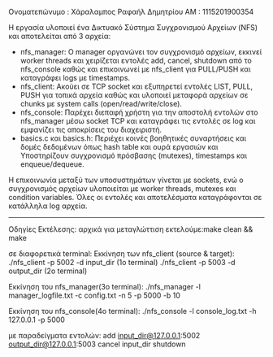 Ονοματεπώνυμο : Χάραλαμπος Ραφαήλ Δημητρίου 
ΑΜ : 1115201900354


Η εργασία υλοποιεί ένα Δικτυακό Σύστημα Συγχρονισμού Αρχείων (NFS) και αποτελείται από 3 αρχεία:
- nfs_manager: Ο manager οργανώνει τον συγχρονισμό αρχείων, εκκινεί worker threads και χειρίζεται εντολές add, cancel, shutdown από το nfs_console καθώς και επικοινωνεί με nfs_client για PULL/PUSH και καταγράφει logs με timestamps.
- nfs_client: Ακούει σε TCP socket και εξυπηρετεί εντολές LIST, PULL, PUSH για τοπικά αρχεία καθώς και υλοποιεί μεταφορά αρχείων σε chunks με system calls (open/read/write/close).
- nfs_console: Παρέχει διεπαφή χρήστη για την αποστολή εντολών στο nfs_manager μέσω socket TCP και καταγράφει τις εντολές σε log και εμφανίζει τις αποκρίσεις του διαχειριστή.
- basics.c και basics.h: Περιέχει κοινές βοηθητικές συναρτήσεις και δομές δεδομένων όπως hash table και ουρά εργασιών και Υποστηρίζουν συγχρονισμό πρόσβασης (mutexes), timestamps και enqueue/dequeue.


Η επικοινωνία μεταξύ των υποσυστημάτων γίνεται με sockets, ενώ ο συγχρονισμός αρχείων υλοποιείται με worker threads, mutexes και condition variables. Όλες οι εντολές και αποτελέσματα καταγράφονται σε κατάλληλα log αρχεία.

---



Οδηγίες Εκτέλεσης:
αρχικά για μεταγλώττιση εκτελούμε:make clean && make

σε διαφορετικά terminal:
Εκκίνηση των nfs_client (source & target):
./nfs_client -p 5002 -d input_dir (1o terminal)
./nfs_client -p 5003 -d output_dir (2o terminal)

Εκκίνηση του nfs_manager(3o terminal):
./nfs_manager -l manager_logfile.txt -c config.txt -n 5 -p 5000 -b 10

Εκκίνηση του nfs_console(4o terminal):
./nfs_console -l console_log.txt -h 127.0.0.1 -p 5000

με παραδείγματα εντολών:
add input_dir@127.0.0.1:5002 output_dir@127.0.0.1:5003
cancel input_dir
shutdown

